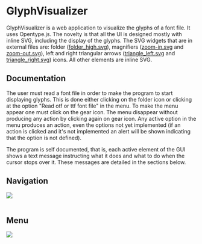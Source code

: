 # GlyphVisualizer

GlyphVisualizer is a web application to visualize the glyphs of a font file. It uses Opentype.js. The novelty is that all the UI is designed mostly with inline SVG, including the display of the glyphs. The SVG widgets that are in external files are: folder ([folder_high.svg](https://github.com/nilostolte/nilostolte.github.io/blob/main/applications/GlyphVisualizer/resources/folder_high.svg "folder_high.svg")), magnifiers ([zoom-in.svg](https://github.com/nilostolte/nilostolte.github.io/blob/main/applications/GlyphVisualizer/resources/zoom-in.svg "zoom-in.svg") and [zoom-out.svg](https://github.com/nilostolte/nilostolte.github.io/blob/main/applications/GlyphVisualizer/resources/zoom-out.svg "zoom-out.svg")),  left and right triangular arrows ([triangle_left.svg](https://github.com/nilostolte/nilostolte.github.io/blob/main/applications/GlyphVisualizer/resources/triangle_left.svg "triangle_left.svg") and [triangle_right.svg](https://github.com/nilostolte/nilostolte.github.io/blob/main/applications/GlyphVisualizer/resources/triangle_right.svg "triangle_right.svg")) icons. All other elements are inline SVG.

## Documentation

The user must read a font file in order to make the program to start displaying glyphs. This is done either clicking on the folder icon or clicking at the option "Read otf or ttf font file" in the menu. To make the menu appear one must click on the gear icon. The menu disappear without producing any action by clicking again on gear icon. Any active option in the menu produces an action, even the options not yet implemented (if an action is clicked and it's not implemented an alert will be shown indicating that the option is not defined).

The program is self documented, that is, each active element of the GUI shows a text message instructing what it does and what to do when the cursor stops over it. These messages are detailed in the sections below.

## Navigation

<kbd>
  <img src="https://github.com/user-attachments/assets/e067ebfb-dc50-4728-a474-3f6db7149fb9">
</kbd>
<br><br>

## Menu

<kbd>
  <img src="https://github.com/user-attachments/assets/ce6cf595-9c7b-4ec6-aee6-25d2a6ae2dbf">
</kbd>
<br><br>

